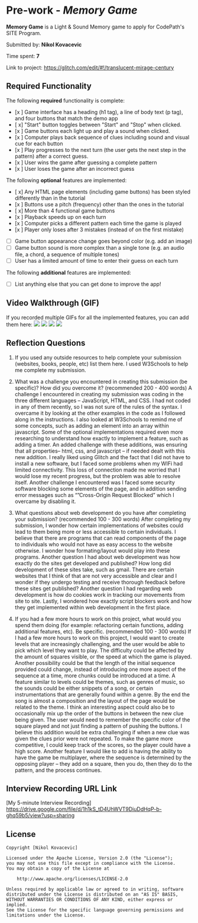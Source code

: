 # Pre-work - *Memory Game*

**Memory Game** is a Light & Sound Memory game to apply for CodePath's SITE Program. 

Submitted by: **Nikol Kovacevic**

Time spent: **7** 

Link to project: https://glitch.com/edit/#!/translucent-mirage-century

## Required Functionality

The following **required** functionality is complete:

* [x ] Game interface has a heading (h1 tag), a line of body text (p tag), and four buttons that match the demo app
* [ x] "Start" button toggles between "Start" and "Stop" when clicked. 
* [x ] Game buttons each light up and play a sound when clicked. 
* [x ] Computer plays back sequence of clues including sound and visual cue for each button
* [x ] Play progresses to the next turn (the user gets the next step in the pattern) after a correct guess. 
* [x ] User wins the game after guessing a complete pattern
* [x ] User loses the game after an incorrect guess

The following **optional** features are implemented:

* [ x] Any HTML page elements (including game buttons) has been styled differently than in the tutorial
* [x ] Buttons use a pitch (frequency) other than the ones in the tutorial
* [ x] More than 4 functional game buttons
* [x ] Playback speeds up on each turn
* [x ] Computer picks a different pattern each time the game is played
* [x ] Player only loses after 3 mistakes (instead of on the first mistake)
* [ ] Game button appearance change goes beyond color (e.g. add an image)
* [ ] Game button sound is more complex than a single tone (e.g. an audio file, a chord, a sequence of multiple tones)
* [ ] User has a limited amount of time to enter their guess on each turn

The following **additional** features are implemented:

- [ ] List anything else that you can get done to improve the app!

## Video Walkthrough (GIF)

If you recorded multiple GIFs for all the implemented features, you can add them here:
![](gif1-link-here)
![](gif2-link-here)
![](gif3-link-here)
![](gif4-link-here)

## Reflection Questions
1. If you used any outside resources to help complete your submission (websites, books, people, etc) list them here. 
I used W3Schools to help me complete my submission.

2. What was a challenge you encountered in creating this submission (be specific)? How did you overcome it? (recommended 200 - 400 words) 
A challenge I encountered in creating my submission was coding in the three different languages – JavaScript, HTML, and CSS. I had not coded in any of them recently, so I was not sure of the rules of the syntax. I overcame it by looking at the other examples in the code as I followed along in the instructions. I also looked at W3Schools to remind me of some concepts, such as adding an element into an array within javascript. Some of the optional implementations required even more researching to understand how exactly to implement a feature, such as adding a timer. An added challenge with these additions, was ensuring that all properties– html, css, and javascript – if needed dealt with this new addition. I really liked using Glitch and the fact that I did not have to install a new software, but I faced some problems when my WIFi had limited connectivity. This loss of connection made me worried that I would lose my recent progress, but the problem was able to resolve itself. Another challenge I encountered was I faced some security software blocking some elements of the page, and in addition sending error messages such as “”Cross-Origin Request Blocked” which I overcame by disabling it. 


3. What questions about web development do you have after completing your submission? (recommended 100 - 300 words) 
After completing my submission, I wonder how certain implementations of websites could lead to them being more or less accessible to certain individuals. I believe that there are programs that can read components of the page to individuals who would not have as easy access to the website otherwise. I wonder how formating/layout would play into these programs. Another question I had about web development was how exactly do the sites get developed and published? How long did development of these sites take, such as gmail. There are certain websites that I think of that are not very accessible and clear and I wonder if they undergo testing and receive thorough feedback before these sites get published? Another question I had regarding web development is how do cookies work in tracking our movements from site to site. Lastly, I wondered how exactly script blockers work and how they get implemented within web development in the first place.


4. If you had a few more hours to work on this project, what would you spend them doing (for example: refactoring certain functions, adding additional features, etc). Be specific. (recommended 100 - 300 words) 
If I had a few more hours to work on this project, I would want to create levels that are increasingly challenging, and the user would be able to pick which level they want to play. The difficulty could be affected by the amount of squares visible, or the speed at which the game is played. Another possibility could be that the length of the initial sequence provided could change, instead of introducing one more aspect of the sequence at a time, more chunks could be introduced at a time. A feature similar to levels could be themes, such as genres of music, so the sounds could be either snippets of a song, or certain instrumentations that are generally found within a genre. By the end the song is almost a composition and the layout of the page would be related to the theme. I think an interesting aspect could also be to occasionally mix up the order of the buttons in between the new clue being given. The user would need to remember the specific color of the square played and not just finding a pattern of pushing the buttons. I believe this addition would be extra challenging if when a new clue was given the clues prior were not repeated. 
To make the game more competitive, I could keep track of the scores, so the player could have a high score. Another feature I would like to add is having the ability to have the game be multiplayer, where the sequence is determined by the opposing player – they add on a square, then you do, then they do to the pattern, and the process continues.




## Interview Recording URL Link

[My 5-minute Interview Recording] https://drive.google.com/file/d/1h1kS_tD4UhWVT9DiuDdHqP-b-ghq59b5/view?usp=sharing


## License

    Copyright [Nikol Kovacevic]

    Licensed under the Apache License, Version 2.0 (the "License");
    you may not use this file except in compliance with the License.
    You may obtain a copy of the License at

        http://www.apache.org/licenses/LICENSE-2.0

    Unless required by applicable law or agreed to in writing, software
    distributed under the License is distributed on an "AS IS" BASIS,
    WITHOUT WARRANTIES OR CONDITIONS OF ANY KIND, either express or implied.
    See the License for the specific language governing permissions and
    limitations under the License.
